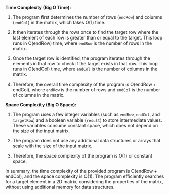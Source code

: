**Time Complexity (Big O Time):**

1. The program first determines the number of rows (`endRow`) and columns (`endCol`) in the matrix, which takes O(1) time.

2. It then iterates through the rows once to find the target row where the last element of each row is greater than or equal to the target. This loop runs in O(endRow) time, where `endRow` is the number of rows in the matrix.

3. Once the target row is identified, the program iterates through the elements in that row to check if the target exists in that row. This loop runs in O(endCol) time, where `endCol` is the number of columns in the matrix.

4. Therefore, the overall time complexity of the program is O(endRow + endCol), where `endRow` is the number of rows and `endCol` is the number of columns in the matrix.

**Space Complexity (Big O Space):**

1. The program uses a few integer variables (such as `endRow`, `endCol`, and `targetRow`) and a boolean variable (`result`) to store intermediate values. These variables consume constant space, which does not depend on the size of the input matrix.

2. The program does not use any additional data structures or arrays that scale with the size of the input matrix.

3. Therefore, the space complexity of the program is O(1) or constant space.

In summary, the time complexity of the provided program is O(endRow + endCol), and the space complexity is O(1). The program efficiently searches for a target element in a 2D matrix, considering the properties of the matrix, without using additional memory for data structures.
